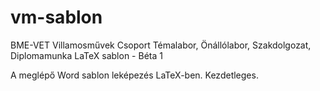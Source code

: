# vm-sablon
BME-VET Villamosművek Csoport Témalabor, Önállólabor, Szakdolgozat, Diplomamunka LaTeX sablon - Béta 1

A meglépő Word sablon leképezés LaTeX-ben. Kezdetleges.
